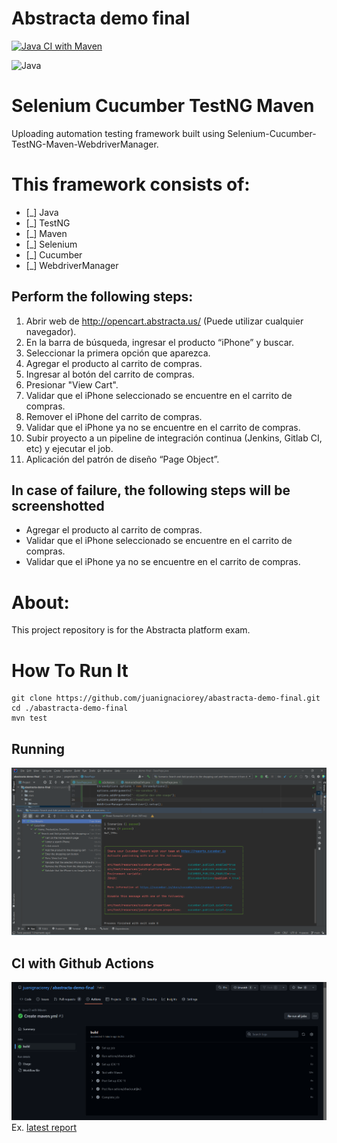 # Abstracta demo final

[![Java CI with Maven](https://github.com/juanignaciorey/abastracta-demo-final/actions/workflows/maven.yml/badge.svg)](https://github.com/juanignaciorey/abastracta-demo-final/actions/workflows/maven.yml)

![Java](https://img.shields.io/badge/java-%23ED8B00.svg?style=for-the-badge&logo=java&logoColor=white)


# Selenium Cucumber TestNG Maven
Uploading automation testing framework built using Selenium-Cucumber-TestNG-Maven-WebdriverManager. 

# This framework consists of:
- [_] Java
- [_] TestNG
- [_] Maven
- [_] Selenium
- [_] Cucumber
- [_] WebdriverManager

## Perform the following steps:
1. Abrir web de http://opencart.abstracta.us/ (Puede utilizar cualquier navegador).
2. En la barra de búsqueda, ingresar el producto “iPhone” y buscar.
3. Seleccionar la primera opción que aparezca.
4. Agregar el producto al carrito de compras.
5. Ingresar al botón del carrito de compras.
6. Presionar "View Cart".
7. Validar que el iPhone seleccionado se encuentre en el carrito de compras.
8. Remover el iPhone del carrito de compras.
9. Validar que el iPhone ya no se encuentre en el carrito de compras.
10. Subir proyecto a un pipeline de integración continua (Jenkins, Gitlab CI, etc) y ejecutar el job.
11. Aplicación del patrón de diseño “Page Object”.

## In case of failure, the following steps will be screenshotted
- Agregar el producto al carrito de compras.
- Validar que el iPhone seleccionado se encuentre en el carrito de compras.
- Validar que el iPhone ya no se encuentre en el carrito de compras.


# About:
This project repository is for the Abstracta platform exam.

# How To Run It
```
git clone https://github.com/juanignaciorey/abastracta-demo-final.git
cd ./abastracta-demo-final
mvn test
```

## Running
![Descripción de la imagen](/assets/Screenshot_1.png "running example")

## CI with Github Actions
![Descripción de la imagen](/assets/GitActions-CI-Test.png "run test")
Ex. [latest report](https://github.com/juanignaciorey/abastracta-demo-final/actions/runs/4110666333/jobs/7093709463)

